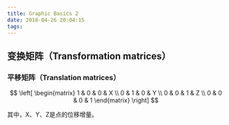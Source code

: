 ```yaml
---
title: Graphic Basics 2
date: 2018-04-26 20:04:15
tags:
---
```

## 变换矩阵（Transformation matrices）

### 平移矩阵（Translation matrices）
$$
 \left[
 \begin{matrix}
   1 & 0 & 0 & X \\
   0 & 1 & 0 & Y \\
   0 & 0 & 1 & Z \\
   0 & 0 & 0 & 1
  \end{matrix}
  \right]
$$

其中，X、Y、Z是点的位移增量。
